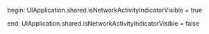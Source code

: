 begin:   UIApplication.shared.isNetworkActivityIndicatorVisible = true


end: UIApplication.shared.isNetworkActivityIndicatorVisible = false

